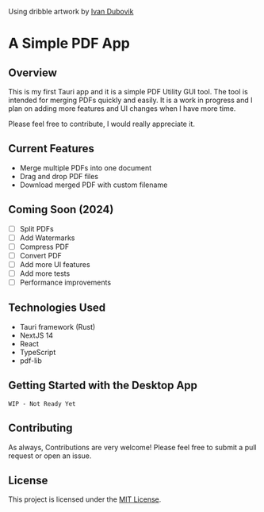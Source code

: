 Using dribble artwork by [Ivan Dubovik](https://vandubovik.github.io/)

# A Simple PDF App

## Overview

This is my first Tauri app and it is a simple PDF Utility GUI tool. The tool is intended for merging PDFs quickly and easily. It is a work in progress and I plan on adding more features and UI changes when I have more time.

Please feel free to contribute, I would really appreciate it.

## Current Features

- Merge multiple PDFs into one document
- Drag and drop PDF files
- Download merged PDF with custom filename

## Coming Soon (2024)

- [ ] Split PDFs
- [ ] Add Watermarks
- [ ] Compress PDF
- [ ] Convert PDF
- [ ] Add more UI features
- [ ] Add more tests
- [ ] Performance improvements

## Technologies Used

- Tauri framework (Rust)
- NextJS 14
- React
- TypeScript
- pdf-lib

## Getting Started with the Desktop App

`WIP - Not Ready Yet`

## Contributing

As always, Contributions are very welcome! Please feel free to submit a pull request or open an issue.

## License

This project is licensed under the [MIT License](https://opensource.org/licenses/MIT).
